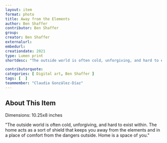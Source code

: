 ```yaml
---
layout: item
format: photo
title: Away from the Elements
author: Ben Shaffer
contributor: Ben Shaffer
group: 
creator: Ben Shaffer
externalurl: 
embedurl: 
creationdate: 2021
type: Lumen print
shortdesc: "The outside world is often cold, unforgiving, and hard to exist within. The home acts as a sort of shield that keeps you away from the elements and in a place of comfort from the dangers outside. Home is a space of you."

contributorquote: 
categories: [ Digital art, Ben Shaffer ]
tags: [  ]
teammember: "Claudia González-Díaz"
---
```


## About This Item

Dimensions: 10.25x8 inches

"The outside world is often cold, unforgiving, and hard to exist within. The home acts as a sort of shield that keeps you away from the elements and in a place of comfort from the dangers outside. Home is a space of you."
